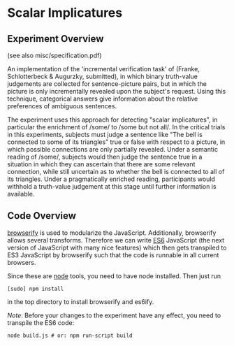 # Scalar Implicatures

## Experiment Overview

(see also misc/specification.pdf)

An implementation of the 'incremental verification task' of (Franke,
Schlotterbeck & Augurzky, submitted), in which binary truth-value
judgements are collected for sentence-picture pairs, but in which the
picture is only incrementally revealed upon the subject's
request. Using this technique, categorical answers give information
about the relative preferences of ambiguous sentences.

The experiment uses this approach for detecting "scalar implicatures",
in particular the enrichment of /some/ to /some but not all/. In the
critical trials in this experiments, subjects must judge a sentence
like "The bell is connected to some of its triangles" true or false
with respect to a picture, in which possible connections are only
partially revealed. Under a semantic reading of /some/, subjects would
then judge the sentence true in a situation in which they can
ascertain that there are some relevant connection, while still
uncertain as to whether the bell is connected to all of its
triangles. Under a pragmatically enriched reading, participants would
withhold a truth-value judgement at this stage until further
information is available.


## Code Overview
[browserify](http://browserify.org/) is used to modularize the JavaScript. Additionally, browserify allows several transforms.
Therefore we can write [ES6](https://github.com/lukehoban/es6features) JavaScript (the next version of JavaScript with many nice features)
which then gets transpiled to ES3 JavaScript by browserify such that the code is runnable in all current browsers.

Since these are [node](http://nodejs.org/) tools, you need to have node installed. Then just run

```
[sudo] npm install
```

in the top directory to install browserify and es6ify.

*Note*: Before your changes to the experiment have any effect, you need to transpile the ES6 code:
```
node build.js # or: npm run-script build
```
